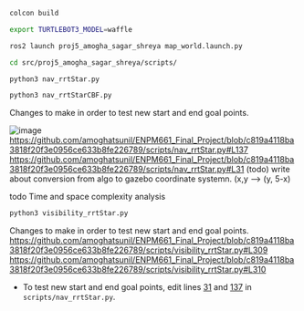 



```bash
colcon build
```

```bash
export TURTLEBOT3_MODEL=waffle
```
```bash
ros2 launch proj5_amogha_sagar_shreya map_world.launch.py
```

```bash
cd src/proj5_amogha_sagar_shreya/scripts/
```

```bash
python3 nav_rrtStar.py
```

```bash
python3 nav_rrtStarCBF.py
```

Changes to make in order to test new start and end goal points.

![image](https://github.com/user-attachments/assets/688f3247-cfd8-49bc-913c-9635f15b2e38)
https://github.com/amoghatsunil/ENPM661_Final_Project/blob/c819a4118ba3818f20f3e0956ce633b8fe226789/scripts/nav_rrtStar.py#L137
https://github.com/amoghatsunil/ENPM661_Final_Project/blob/c819a4118ba3818f20f3e0956ce633b8fe226789/scripts/nav_rrtStar.py#L31
 (todo) write about conversion from algo to gazebo coordinate systemn. (x,y  --> (y, 5-x)

todo
Time and space complexity analysis

```bash
python3 visibility_rrtStar.py
```
Changes to make in order to test new start and end goal points.
https://github.com/amoghatsunil/ENPM661_Final_Project/blob/c819a4118ba3818f20f3e0956ce633b8fe226789/scripts/visibility_rrtStar.py#L309
https://github.com/amoghatsunil/ENPM661_Final_Project/blob/c819a4118ba3818f20f3e0956ce633b8fe226789/scripts/visibility_rrtStar.py#L310

* To test new start and end goal points, edit lines [31](https://github.com/amoghatsunil/ENPM661_Final_Project/blob/main/scripts/nav_rrtStar.py#L31) and [137](https://github.com/amoghatsunil/ENPM661_Final_Project/blob/main/scripts/nav_rrtStar.py#L137) in `scripts/nav_rrtStar.py`.
